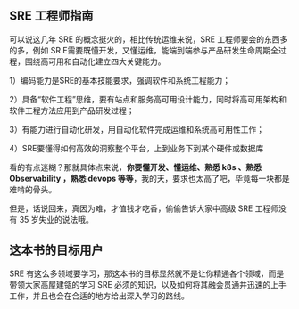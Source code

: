 ## SRE 工程师指南

可以说这几年 SRE 的概念挺火的，相比传统运维来说，SRE 工程师要会的东西多的多，例如 SR E需要既懂开发，又懂运维，能端到端参与产品研发生命周期全过程，围绕高可用和自动化建立四大关键能力。

1）编码能力是SRE的基本技能要求，强调软件和系统工程能力；

2）具备“软件工程”思维，要有站点和服务高可用设计能力，同时将高可用架构和软件工程方法应用到产品研发过程；

3）有能力进行自动化研发，用自动化软件完成运维和系统高可用性工作；

4）SRE要懂得如何高效的洞察整个平台，上到业务下到某个硬件或数据库

看的有点迷糊？那就具体点来说，**你要懂开发、懂运维、熟悉 k8s 、熟悉 Observability ，熟悉 devops 等等**，我的天，要求也太高了吧，毕竟每一块都是难啃的骨头。

但是，话说回来，真因为难，才值钱才吃香，偷偷告诉大家中高级 SRE 工程师没有 35 岁失业的说法哦。

## 这本书的目标用户

SRE 有这么多领域要学习，那这本书的目标显然就不是让你精通各个领域，而是带领大家高屋建瓴的学习 SRE 必须的知识，以及如何将其融会贯通并迅速的上手工作，并且也会在合适的地方给出深入学习的路线。


